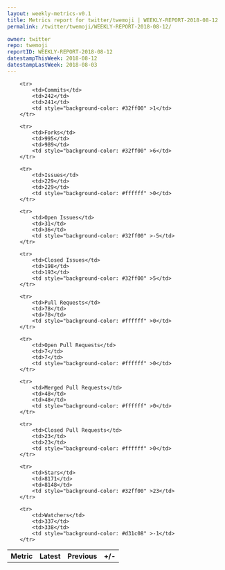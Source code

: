 ```yaml
---
layout: weekly-metrics-v0.1
title: Metrics report for twitter/twemoji | WEEKLY-REPORT-2018-08-12
permalink: /twitter/twemoji/WEEKLY-REPORT-2018-08-12/

owner: twitter
repo: twemoji
reportID: WEEKLY-REPORT-2018-08-12
datestampThisWeek: 2018-08-12
datestampLastWeek: 2018-08-03
---
```




<table style="width: 100%;">
    <tr>
        <th>Metric</th>
        <th>Latest</th>
        <th>Previous</th>
        <th>+/-</th>
    </tr>

        <tr>
            <td>Commits</td>
            <td>242</td>
            <td>241</td>
            <td style="background-color: #32ff00" >1</td>
        </tr>
        
        <tr>
            <td>Forks</td>
            <td>995</td>
            <td>989</td>
            <td style="background-color: #32ff00" >6</td>
        </tr>
        
        <tr>
            <td>Issues</td>
            <td>229</td>
            <td>229</td>
            <td style="background-color: #ffffff" >0</td>
        </tr>
        
        <tr>
            <td>Open Issues</td>
            <td>31</td>
            <td>36</td>
            <td style="background-color: #32ff00" >-5</td>
        </tr>
        
        <tr>
            <td>Closed Issues</td>
            <td>198</td>
            <td>193</td>
            <td style="background-color: #32ff00" >5</td>
        </tr>
        
        <tr>
            <td>Pull Requests</td>
            <td>78</td>
            <td>78</td>
            <td style="background-color: #ffffff" >0</td>
        </tr>
        
        <tr>
            <td>Open Pull Requests</td>
            <td>7</td>
            <td>7</td>
            <td style="background-color: #ffffff" >0</td>
        </tr>
        
        <tr>
            <td>Merged Pull Requests</td>
            <td>48</td>
            <td>48</td>
            <td style="background-color: #ffffff" >0</td>
        </tr>
        
        <tr>
            <td>Closed Pull Requests</td>
            <td>23</td>
            <td>23</td>
            <td style="background-color: #ffffff" >0</td>
        </tr>
        
        <tr>
            <td>Stars</td>
            <td>8171</td>
            <td>8148</td>
            <td style="background-color: #32ff00" >23</td>
        </tr>
        
        <tr>
            <td>Watchers</td>
            <td>337</td>
            <td>338</td>
            <td style="background-color: #d31c08" >-1</td>
        </tr>
        
</table>
